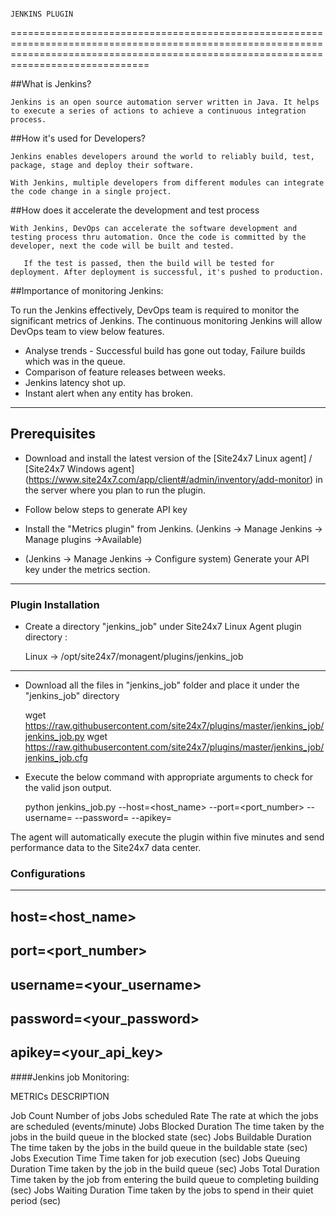                                          
                                                                                               JENKINS PLUGIN
                                                                                               
========================================================================================================================================================================================== 

##What is Jenkins?
	
	Jenkins is an open source automation server written in Java. It helps to execute a series of actions to achieve a continuous integration process. 



##How it's used for Developers?

	Jenkins enables developers around the world to reliably build, test, package, stage and deploy their software.

	With Jenkins, multiple developers from different modules can integrate the code change in a single project. 

##How does it accelerate the development and test process 

	With Jenkins, DevOps can accelerate the software development and testing process thru automation. Once the code is committed by the developer, next the code will be built and tested.

       If the test is passed, then the build will be tested for deployment. After deployment is successful, it's pushed to production.




##Importance of monitoring Jenkins:

To run the Jenkins effectively, DevOps team is required to monitor the significant metrics of Jenkins. The continuous monitoring Jenkins will allow DevOps team to view below features.

- Analyse trends - Successful build has gone out today, Failure builds which was in the queue.
- Comparison of feature releases between weeks.
- Jenkins latency shot up.
- Instant alert when any entity has broken.


---

## Prerequisites

- Download and install the latest version of the [Site24x7 Linux agent] / [Site24x7 Windows agent] (https://www.site24x7.com/app/client#/admin/inventory/add-monitor) in the server where you plan to run the plugin. 

- Follow below steps to generate API key 
- Install the "Metrics plugin" from Jenkins. (Jenkins -> Manage Jenkins -> Manage plugins ->Available)
- (Jenkins -> Manage Jenkins -> Configure system) Generate your API key under the metrics section.

---

### Plugin Installation  

- Create a directory "jenkins_job" under Site24x7 Linux Agent plugin directory : 

	Linux             ->   /opt/site24x7/monagent/plugins/jenkins_job
---
      
- Download all the files in "jenkins_job" folder and place it under the "jenkins_job" directory

	wget https://raw.githubusercontent.com/site24x7/plugins/master/jenkins_job/jenkins_job.py
	wget https://raw.githubusercontent.com/site24x7/plugins/master/jenkins_job/jenkins_job.cfg

- Execute the below command with appropriate arguments to check for the valid json output.  

	python jenkins_job.py --host=<host_name> --port=<port_number> --username=<username> --password=<password> --apikey=<apikey>


The agent will automatically execute the plugin within five minutes and send performance data to the Site24x7 data center.


### Configurations
---

host=<host_name>
-
port=<port_number>
-
username=<your_username>
-
password=<your_password>
-
apikey=<your_api_key>
---
####Jenkins job Monitoring:


METRICs                                            DESCRIPTION


Job Count                                           Number of jobs
Jobs scheduled Rate                                 The rate at which the jobs are scheduled (events/minute) 
Jobs Blocked Duration                               The time taken by the jobs in the build queue in the blocked state (sec)
Jobs Buildable Duration                             The time taken by the jobs in the build queue in the buildable state (sec)
Jobs Execution Time                                 Time taken for job execution (sec)
Jobs Queuing Duration                               Time taken by the job in the build queue (sec)
Jobs Total Duration                                 Time taken by the job from entering the build queue to completing building (sec)
Jobs Waiting Duration                               Time taken by the jobs to spend in their quiet period (sec)



